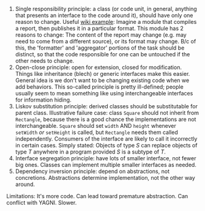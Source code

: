 1. Single responsibility principle: a class (or code unit, in general, anything that presents an interface to the code around it), should have only one reason to change. Useful [wiki example](https://en.wikipedia.org/wiki/Single_responsibility_principle): Imagine a module that compiles a report, then publishes it in a particular format. This module has 2 reasons to change: The content of the report may change (e.g. may need to come from a different source), or its format may change. B/c of this, the 'formatter' and 'aggregator' portions of the task should be distinct, so that the code responsible for one can be untouched if the other needs to change.
2. Open-close principle: open for extension, closed for modification.  Things like inheritance (blech) or generic interfaces make this easier.  General idea is we don't want to be changing existing code when we add behaviors. This so-called principle is pretty ill-defined; people usually seem to mean something like using interchangeable interfaces for information hiding.
3. Liskov substitution principle: derived classes should be substitutable for parent class.  Illustrative failure case: class `Square` should not inherit from `Rectangle`, because there is a good chance the implementations are not interchangeable.  `Square` should set `width`  AND `height` whenever `setWidth` *or* `setHeight` is called, but `Rectangle` needs them called independently.  Consumers of the interface are likely to call it incorrectly in certain cases. Simply stated: Objects of type _S_ can replace objects of type _T_ anywhere in a program provided _S_ is a subtype of _T_.
4. Interface segregation principle: have lots of smaller interface, not fewer big ones.  Classes can implement multiple smaller interfaces as needed.
5. Dependency inversion principle: depend on abstractions, not concretions.  Abstractions determine implementation, not the other way around. 

Limitations:  It's more code.  Can lead toward premature abstraction.  Can conflict with YAGNI. Slower.